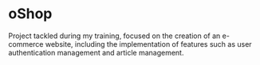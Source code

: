 # oShop
Project tackled during my training, focused on the creation of an e-commerce website, including the implementation of features such as user authentication management and article management.
